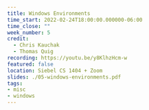 ```yaml
---
title: Windows Environments
time_start: 2022-02-24T18:00:00.000000-06:00
time_close: ""
week_number: 5
credit:
  - Chris Kauchak
  - Thomas Quig
recording: https://youtu.be/y8KlhzHcm-w
featured: false
location: Siebel CS 1404 + Zoom
slides: ./05-windows-environments.pdf
tags:
- misc
- windows
---
```

